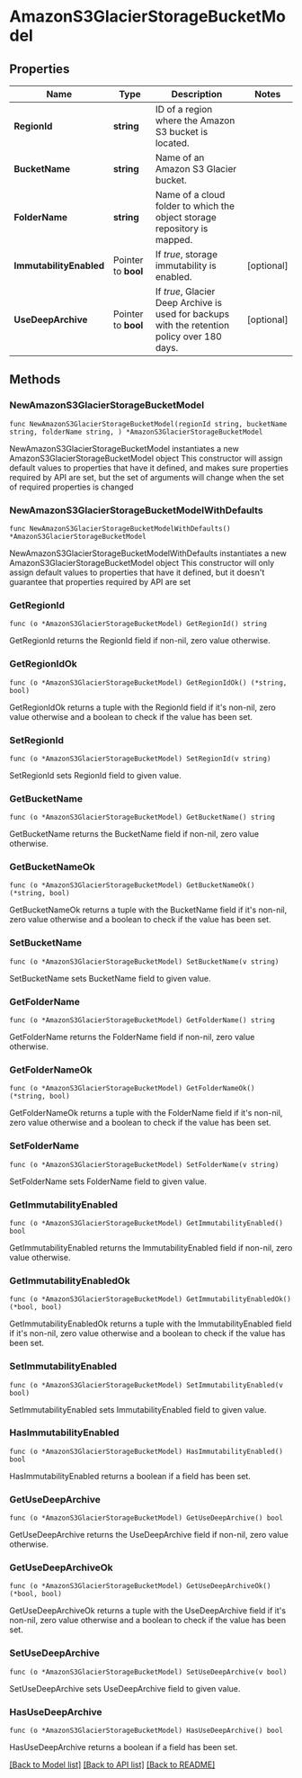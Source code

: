 # AmazonS3GlacierStorageBucketModel

## Properties

Name | Type | Description | Notes
------------ | ------------- | ------------- | -------------
**RegionId** | **string** | ID of a region where the Amazon S3 bucket is located. | 
**BucketName** | **string** | Name of an Amazon S3 Glacier bucket. | 
**FolderName** | **string** | Name of a cloud folder to which the object storage repository is mapped. | 
**ImmutabilityEnabled** | Pointer to **bool** | If *true*, storage immutability is enabled. | [optional] 
**UseDeepArchive** | Pointer to **bool** | If *true*, Glacier Deep Archive is used for backups with the retention policy over 180 days. | [optional] 

## Methods

### NewAmazonS3GlacierStorageBucketModel

`func NewAmazonS3GlacierStorageBucketModel(regionId string, bucketName string, folderName string, ) *AmazonS3GlacierStorageBucketModel`

NewAmazonS3GlacierStorageBucketModel instantiates a new AmazonS3GlacierStorageBucketModel object
This constructor will assign default values to properties that have it defined,
and makes sure properties required by API are set, but the set of arguments
will change when the set of required properties is changed

### NewAmazonS3GlacierStorageBucketModelWithDefaults

`func NewAmazonS3GlacierStorageBucketModelWithDefaults() *AmazonS3GlacierStorageBucketModel`

NewAmazonS3GlacierStorageBucketModelWithDefaults instantiates a new AmazonS3GlacierStorageBucketModel object
This constructor will only assign default values to properties that have it defined,
but it doesn't guarantee that properties required by API are set

### GetRegionId

`func (o *AmazonS3GlacierStorageBucketModel) GetRegionId() string`

GetRegionId returns the RegionId field if non-nil, zero value otherwise.

### GetRegionIdOk

`func (o *AmazonS3GlacierStorageBucketModel) GetRegionIdOk() (*string, bool)`

GetRegionIdOk returns a tuple with the RegionId field if it's non-nil, zero value otherwise
and a boolean to check if the value has been set.

### SetRegionId

`func (o *AmazonS3GlacierStorageBucketModel) SetRegionId(v string)`

SetRegionId sets RegionId field to given value.


### GetBucketName

`func (o *AmazonS3GlacierStorageBucketModel) GetBucketName() string`

GetBucketName returns the BucketName field if non-nil, zero value otherwise.

### GetBucketNameOk

`func (o *AmazonS3GlacierStorageBucketModel) GetBucketNameOk() (*string, bool)`

GetBucketNameOk returns a tuple with the BucketName field if it's non-nil, zero value otherwise
and a boolean to check if the value has been set.

### SetBucketName

`func (o *AmazonS3GlacierStorageBucketModel) SetBucketName(v string)`

SetBucketName sets BucketName field to given value.


### GetFolderName

`func (o *AmazonS3GlacierStorageBucketModel) GetFolderName() string`

GetFolderName returns the FolderName field if non-nil, zero value otherwise.

### GetFolderNameOk

`func (o *AmazonS3GlacierStorageBucketModel) GetFolderNameOk() (*string, bool)`

GetFolderNameOk returns a tuple with the FolderName field if it's non-nil, zero value otherwise
and a boolean to check if the value has been set.

### SetFolderName

`func (o *AmazonS3GlacierStorageBucketModel) SetFolderName(v string)`

SetFolderName sets FolderName field to given value.


### GetImmutabilityEnabled

`func (o *AmazonS3GlacierStorageBucketModel) GetImmutabilityEnabled() bool`

GetImmutabilityEnabled returns the ImmutabilityEnabled field if non-nil, zero value otherwise.

### GetImmutabilityEnabledOk

`func (o *AmazonS3GlacierStorageBucketModel) GetImmutabilityEnabledOk() (*bool, bool)`

GetImmutabilityEnabledOk returns a tuple with the ImmutabilityEnabled field if it's non-nil, zero value otherwise
and a boolean to check if the value has been set.

### SetImmutabilityEnabled

`func (o *AmazonS3GlacierStorageBucketModel) SetImmutabilityEnabled(v bool)`

SetImmutabilityEnabled sets ImmutabilityEnabled field to given value.

### HasImmutabilityEnabled

`func (o *AmazonS3GlacierStorageBucketModel) HasImmutabilityEnabled() bool`

HasImmutabilityEnabled returns a boolean if a field has been set.

### GetUseDeepArchive

`func (o *AmazonS3GlacierStorageBucketModel) GetUseDeepArchive() bool`

GetUseDeepArchive returns the UseDeepArchive field if non-nil, zero value otherwise.

### GetUseDeepArchiveOk

`func (o *AmazonS3GlacierStorageBucketModel) GetUseDeepArchiveOk() (*bool, bool)`

GetUseDeepArchiveOk returns a tuple with the UseDeepArchive field if it's non-nil, zero value otherwise
and a boolean to check if the value has been set.

### SetUseDeepArchive

`func (o *AmazonS3GlacierStorageBucketModel) SetUseDeepArchive(v bool)`

SetUseDeepArchive sets UseDeepArchive field to given value.

### HasUseDeepArchive

`func (o *AmazonS3GlacierStorageBucketModel) HasUseDeepArchive() bool`

HasUseDeepArchive returns a boolean if a field has been set.


[[Back to Model list]](../README.md#documentation-for-models) [[Back to API list]](../README.md#documentation-for-api-endpoints) [[Back to README]](../README.md)


